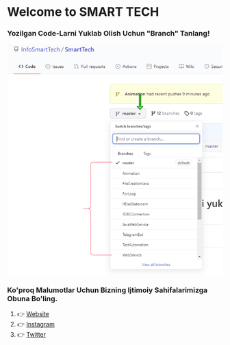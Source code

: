    # Welcome to SMART TECH

### Yozilgan Code-Larni Yuklab Olish Uchun "Branch" Tanlang!

![Images](https://github.com/InfoSmartTech/SmartTech/blob/master/Images/Draw.png)

### Ko'proq Malumotlar Uchun Bizning Ijtimoiy Sahifalarimizga Obuna Bo'ling. 

 1. 👉 [Website](https://www.info-smart-tech.com/)
 2. 👉 [Instagram](https://www.youtube.com/c/SMARTTECH11/videos)
 3. 👉 [Twitter](https://twitter.com/info_smart_tech)

